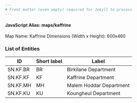 ```yaml
---
# Front matter (even empty) required for Jekyll to process
---
```


#### JavaScript Alias: maps/kaffrine

Map Name: Kaffrine
Dimensions (Width x Height): 600x460

### List of Entities

ID | Short label | Label
---|---|---|
SN.KF.BR|BR|Birkilane Department
SN.KF.KF|KF|Kaffrine Department
SN.KF.MH|MH|Malem Hoddar Department
SN.KF.KU|KU|Koungheul Department
